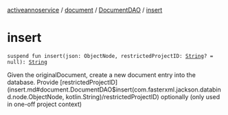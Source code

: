[activeannoservice](../../index.md) / [document](../index.md) / [DocumentDAO](index.md) / [insert](./insert.md)

# insert

`suspend fun insert(json: ObjectNode, restrictedProjectID: `[`String`](https://kotlinlang.org/api/latest/jvm/stdlib/kotlin/-string/index.html)`? = null): `[`String`](https://kotlinlang.org/api/latest/jvm/stdlib/kotlin/-string/index.html)

Given the originalDocument, create a new document entry into the database.
Provide [restrictedProjectID](insert.md#document.DocumentDAO$insert(com.fasterxml.jackson.databind.node.ObjectNode, kotlin.String)/restrictedProjectID) optionally (only used in one-off project context)

